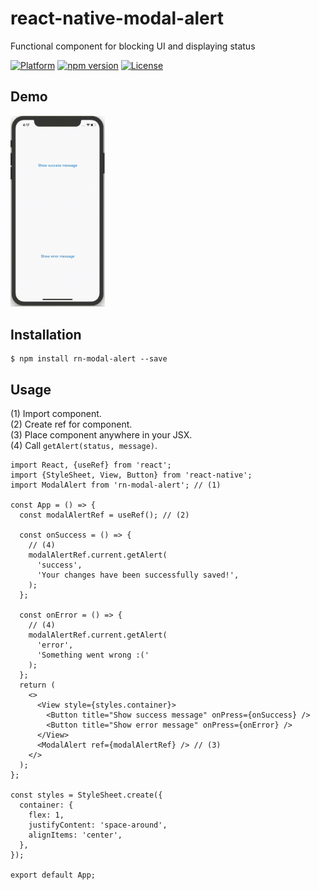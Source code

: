 # react-native-modal-alert
Functional component for blocking UI and displaying status 

[![Platform](https://img.shields.io/badge/platform-react--native-lightgrey.svg)](http://facebook.github.io/react-native/)
[![npm version](http://img.shields.io/npm/v/rn-modal-alert.svg)](https://www.npmjs.com/package/rn-modal-alert)
[![License](https://img.shields.io/badge/license-MIT-blue.svg)](https://raw.github.com/testshallpass/rn-modal-alert/master/LICENSE)

## Demo
<img src="https://github.com/ainurb/react-native-modal-alert/blob/master/example.gif" width="30%" />

## Installation

```
$ npm install rn-modal-alert --save
```

## Usage

(1) Import component.   
(2) Create ref for component.   
(3) Place component anywhere in your JSX.  
(4) Call `getAlert(status, message)`. 

```JSX
import React, {useRef} from 'react';
import {StyleSheet, View, Button} from 'react-native';
import ModalAlert from 'rn-modal-alert'; // (1)

const App = () => {
  const modalAlertRef = useRef(); // (2)

  const onSuccess = () => {
    // (4)
    modalAlertRef.current.getAlert(
      'success',
      'Your changes have been successfully saved!',
    );
  };

  const onError = () => { 
    // (4)
    modalAlertRef.current.getAlert(
      'error',
      'Something went wrong :('
    );
  };
  return (
    <>
      <View style={styles.container}>
        <Button title="Show success message" onPress={onSuccess} />
        <Button title="Show error message" onPress={onError} />
      </View>
      <ModalAlert ref={modalAlertRef} /> // (3)
    </>
  );
};

const styles = StyleSheet.create({
  container: {
    flex: 1,
    justifyContent: 'space-around',
    alignItems: 'center',
  },
});

export default App;
```
